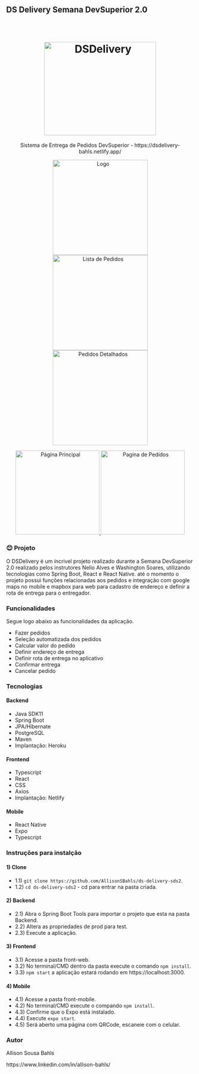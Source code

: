 ## DS Delivery Semana DevSuperior 2.0
<h1 align="center">
  <br>
  <img src="https://i.imgur.com/bBswAWG.png" alt="DSDelivery" height="250" width="300">
  <br>
</h1>
<p align="center">Sistema de Entrega de Pedidos DevSuperior - https://dsdelivery-bahls.netlify.app/</p>

<p align="center">
  <a href="https://i.imgur.com/wJ1zAkw.jpg">
    <img src="https://i.imgur.com/wJ1zAkw.jpg" alt="Logo" height="255">
  </a>
   <a href="https://i.imgur.com/KlXlvL5.jpg">
    <img src="https://i.imgur.com/KlXlvL5.jpg" alt="Lista de Pedidos" height="255">
  </a>
  <a href="https://i.imgur.com/s7ec2cu.jpg">
    <img src="https://i.imgur.com/s7ec2cu.jpg" alt="Pedidos Detalhados" height="255">
  </a>
</p>

<p align="center">
  <a href="https://i.imgur.com/FLGKEO4.png">
    <img src="https://i.imgur.com/FLGKEO4.png" alt="Página Principal" height="225">
  </a>
   <a href="https://i.imgur.com/ZHGCpKh.png">
    <img src="https://i.imgur.com/ZHGCpKh.png" alt="Pagina de Pedidos" height="225">
  </a>
</p>


### :blush: **Projeto**

O DSDelivery é um íncrivel projeto realizado durante a Semana DevSuperior 2.0 realizado pelos instrutores Nelio Alves e Washington Soares, utilizando tecnologias como Spring Boot, React e React Native. até o momento o projeto  possui funções relacionadas aos pedidos e integração com google maps no mobile e mapbox para web para cadastro de endereço e definir a rota de entrega para o entregador.

### **Funcionalidades**

Segue logo abaixo as funcionalidades da aplicação.

-   Fazer pedidos
-   Seleção automatizada dos pedidos
-   Calcular valor do pedido
-   Definir endereço de entrega
-   Definir rota de entrega no aplicativo
-   Confirmar entrega
-   Cancelar pedido

### **Tecnologias**

#### Backend

-   Java SDK11
-   Spring Boot
-   JPA/Hibernate
-   PostgreSQL
-   Maven
-   Implantação: Heroku

#### Frontend

-   Typescript
-   React
-   CSS
-   Axios
-   Implantação: Netlify

#### Mobile

-   React Native
-   Expo
-   Typescript

### **Instruções para instalção**

#### 1) Clone

- 1.1) `git clone https://github.com/AllisonSBahls/ds-delivery-sds2`.
- 1.2) `cd ds-delivery-sds2` - cd para entrar na pasta criada.

#### 2) Backend
- 2.1) Abra o Spring Boot Tools para importar o projeto que esta na pasta Backend.
- 2.2) Altera as propriedades de prod para test.
- 2.3) Execute a aplicação.
        
#### 3) Frontend
- 3.1) Acesse a pasta front-web.
- 3.2) No terminal/CMD dentro da pasta execute o comando `npm install`.
- 3.3) `npm start` a aplicação estará rodando em https://localhost:3000.

#### 4) Mobile
- 4.1) Acesse a pasta front-mobile.
- 4.2) No terminal/CMD execute o compando `npm install`.
- 4.3) Confirme que o Expo está instalado.
- 4.4) Execute `expo start`.
- 4.5) Será aberto uma página com QRCode, escaneie com o celular.

### Autor
Allison Sousa Bahls
<p>https://www.linkedin.com/in/allison-bahls/</p>
